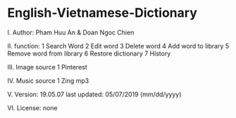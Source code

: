 # English-Vietnamese-Dictionary

I. Author: Pham Huu An & Doan Ngoc Chien

II. function:
1 Search Word
2 Edit word
3 Delete word
4 Add word to library
5 Remove word from library
6 Restore dictionary
7 History

III. Image source
1 Pinterest

IV. Music source
1 Zing mp3

V. Version: 19.05.07 last updated: 05/07/2019 (mm/dd/yyyy)

VI. License: none
